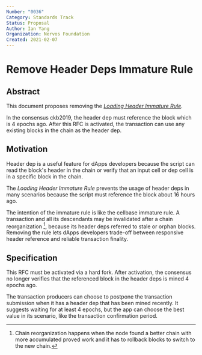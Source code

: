 ```yaml
---
Number: "0036"
Category: Standards Track
Status: Proposal
Author: Ian Yang
Organization: Nervos Foundation
Created: 2021-02-07
---
```


# Remove Header Deps Immature Rule

## Abstract

This document proposes removing the *[Loading Header Immature Rule]*.

[Loading Header Immature Rule]: ../0009-vm-syscalls/0009-vm-syscalls.md#loading-header-immature-error

In the consensus ckb2019, the header dep must reference the block which is 4 epochs ago. After this RFC is activated, the transaction can use any existing blocks in the chain as the header dep.

## Motivation

Header dep is a useful feature for dApps developers because the script can read the block's header in the chain or verify that an input cell or dep cell is in a specific block in the chain.

The *Loading Header Immature Rule* prevents the usage of header deps in many scenarios because the script must reference the block about 16 hours ago.

The intention of the immature rule is like the cellbase immature rule. A transaction and all its descendants may be invalidated after a chain reorganization [^1], because its header deps referred to stale or orphan blocks. Removing the rule lets dApps developers trade-off between responsive header reference and reliable transaction finality.

[^1]: Chain reorganization happens when the node found a better chain with more accumulated proved work and it has to rollback blocks to switch to the new chain.

## Specification

This RFC must be activated via a hard fork. After activation, the consensus no longer verifies that the referenced block in the header deps is mined 4 epochs ago.

The transaction producers can choose to postpone the transaction submission when it has a header dep that has been mined recently. It suggests waiting for at least 4 epochs, but the app can choose the best value in its scenario, like the transaction confirmation period.
